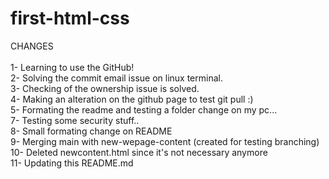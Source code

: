 # first-html-css

CHANGES\
\
1- Learning to use the GitHub!\
2- Solving the commit email issue on linux terminal.\
3- Checking of the ownership issue is solved.\
4- Making an alteration on the github page to test git pull :)\
5- Formating the readme and testing a folder change on my pc...\
7- Testing some security stuff..\
8- Small formating change on README\
9- Merging main with new-wepage-content (created for testing branching)\
10- Deleted newcontent.html since it's not necessary anymore\
11- Updating this README.md
